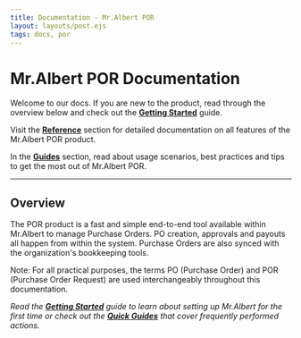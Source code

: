 ```yaml
---
title: Documentation - Mr.Albert POR
layout: layouts/post.ejs
tags: docs, por
---
```

# Mr.Albert POR Documentation

Welcome to our docs. If you are new to the product, read through the overview below and check out the **[Getting Started](/guides/getting-started)** guide.

Visit the **[Reference](/reference)** section for detailed documentation on all features of the Mr.Albert POR product.

In the **[Guides](/guides)** section, read about usage scenarios, best practices and tips to get the most out of Mr.Albert POR.

---
## Overview

The POR product is a fast and simple end-to-end tool available within Mr.Albert to manage Purchase Orders. PO creation, approvals and payouts all happen from within the system. Purchase Orders are also synced with the organization's bookkeeping tools.

Note: For all practical purposes, the terms PO (Purchase Order) and POR (Purchase Order Request) are used interchangeably throughout this documentation.

*Read the **[Getting Started](guides/getting-started)** guide to learn about setting up Mr.Albert for the first time or check out the **[Quick Guides](/guides)** that cover frequently performed actions.*

